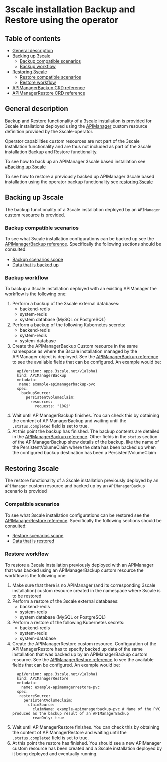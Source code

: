 # 3scale installation Backup and Restore using the operator

## Table of contents
* [General description](#general-description)
* [Backing up 3scale](#backing-up-3scale)
  * [Backup compatible scenarios](#restore-compatible-scenarios)
  * [Backup workflow](#backup-workflow)
* [Restoring 3scale](#restoring-3scale)
  * [Restore compatible scenarios](#restore-compatible-scenarios)
  * [Restore workflow](#restore-workflow)
* [APIManagerBackup CRD reference](apimanagerbackup-reference.md)
* [APIManagerRestore CRD reference](apimanagerrestore-reference.md)

## General description

Backup and Restore functionality of a 3scale installation is provided for
3scale installations deployed using the [APIManager](apimanager-reference.md)
custom resource definition provided by the 3scale-operator.

Operator capabilities custom resources are not part of the 3scale Installation
functionality and are thus not included as part of the 3scale installation
Backup and Restore functionality.

To see how to back up an APIManager 3scale based installation see [#Backing up 3scale](#backing-up-3scale)

To see how to restore a previously backed up APIManager 3scale based installation
using the operator backup functionality see [restoring 3scale](#restoring-3scale)

## Backing up 3scale

The backup functionality of a 3scale installation deployed by an `APIManager`
custom resource is provided.

### Backup compatible scenarios

To see what 3scale installation configurations can be backed up see the
[APIManagerBackup reference](apimanagerbackup-reference.md). Specifically the following sections should be
consulted:
* [Backup scenarios scope](apimanagerbackup-reference.md#backup-scenarios-scope)
* [Data that is backed up](apimanagerbackup-reference.md#data-that-is-backed-up)

### Backup workflow

To backup a 3scale installation deployed with an existing APIManager the
workflow is the following one:

1. Perform a backup of the 3scale external databases:
   * backend-redis
   * system-redis
   * system database (MySQL or PostgreSQL)
1. Perform a backup of the following Kubernetes secrets:
   * backend-redis
   * system-redis
   * system-database
1. Create the APIManagerBackup Custom resource in the same namespace
   as where the 3scale installation managed by the APIManager object
   is deployed. See the [APIManagerBackup reference](apimanagerbackup-reference.md)
   to see the available fields that can be configured. An example would be:
   ```
     apiVersion: apps.3scale.net/v1alpha1
     kind: APIManagerBackup
     metadata:
      name: example-apimanagerbackup-pvc
     spec:
       backupSource:
         persistentVolumeClaim:
           resources:
             requests: "10Gi"
   ```
1. Wait until APIManagerBackup finishes. You can check this by obtaining
   the content of APIManagerBackup and waiting until the `.status.completed` field
   is set to true.
1. At this point the backup has finished. The backup contents are detailed in
   the [APIManagerBackup reference](apimanagerbackup-reference.md#data-that-is-backed-up).
   Other fields in the `status` section of the APIManagerBackup show details of the backup,
   like the name of the PersistentVolumeClaim where the data has been backed up when
   the configured backup destination has been a PersistentVolumeClaim

## Restoring 3scale

The restore functionality of a 3scale installation previously deployed by an `APIManager` custom
resource and backed up by an `APIManagerBackup` scenario is provided

### Compatible scenarios

To see what 3scale installation configurations can be restored see the
[APIManagerRestore reference](apimanagerrestore-reference.md). Specifically the
following sections should be consulted:
* [Restore scenarios scope](apimanagerrestore-reference.md#restore-scenarios-scope)
* [Data that is restored](apimanagerrestore-reference.md#data-that-is-restored)

### Restore workflow

To restore a 3scale installation previously deployed with an APIManager that was
backed using an APIManagerBackup custom resource the workflow is the
following one:

1. Make sure that there is no APIManager (and its corresponding 3scale installation)
   custom resource created in the namespace where 3scale is to be restored
1. Perform a restore of the 3scale external databases:
   * backend-redis
   * system-redis
   * system database (MySQL or PostgreSQL)
1. Perform a restore of the following Kubernetes secrets:
   * backend-redis
   * system-redis
   * system-database
1. Create the APIManagerRestore custom resource. Configuration of the APIManagerRestore
   has to specify backed up data of the same installation that was backed up
   by an APIManagerBackup custom resource. See the [APIManagerRestore reference](apimanagerrestore-reference.md)
   to see the available fields that can be configured. An example would be:
   ```
     apiVersion: apps.3scale.net/v1alpha1
     kind: APIManagerRestore
     metadata:
       name: example-apimanagerrestore-pvc
     spec:
      restoreSource:
        persistentVolumeClaim:
          claimSource:
            claimName: example-apimanagerbackup-pvc # Name of the PVC produced as the backup result of an APIManagerBackup
            readOnly: true
   ```
1. Wait until APIManagerRestore finishes. You can check this by obtaining
   the content of APIManagerRestore and waiting until the `.status.completed` field
   is set to true.
1. At this point the restore has finished. You should see a new APIManager custom
   resource has been created and a 3scale installation deployed by it being
   deployed and eventually running.